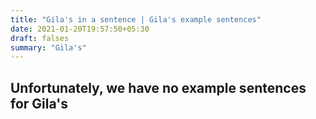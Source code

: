 ```yaml
---
title: "Gila's in a sentence | Gila's example sentences"
date: 2021-01-20T19:57:50+05:30
draft: falses
summary: "Gila's"
---
```

## Unfortunately, we have no example sentences for Gila's                 
